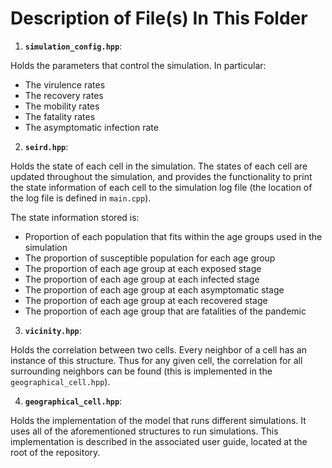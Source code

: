 Description of File(s) In This Folder
===

1. **`simulation_config.hpp`**:

Holds the parameters that control the simulation. In particular:

* The virulence rates
* The recovery rates
* The mobility rates
* The fatality rates
* The asymptomatic infection rate

2. **`seird.hpp`**:

Holds the state of each cell in the simulation. The states of each cell are updated
throughout the simulation, and provides the functionality to print the state information
of each cell to the simulation log file (the location of the log file is defined in `main.cpp`).

The state information stored is:

* Proportion of each population that fits within the age groups used in the simulation
* The proportion of susceptible population for each age group
* The proportion of each age group at each exposed stage
* The proportion of each age group at each infected stage
* The proportion of each age group at each asymptomatic stage
* The proportion of each age group at each recovered stage
* The proportion of each age group that are fatalities of the pandemic

3. **`vicinity.hpp`**:

Holds the correlation between two cells. Every neighbor of a cell has an instance
of this structure. Thus for any given cell, the correlation for all surrounding neighbors
can be found (this is implemented in the `geographical_cell.hpp`).

4. **`geographical_cell.hpp`**:

Holds the implementation of the model that runs different simulations. It uses all of the
aforementioned structures to run simulations. This implementation is described in the
associated user guide, located at the root of the repository.
